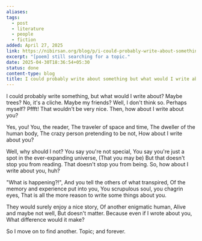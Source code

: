 ```yaml
---
aliases: 
tags:
  - post
  - literature
  - people
  - fiction
added: April 27, 2025
link: https://nibirsan.org/blog/p/i-could-probably-write-about-something-but-what-would-i-write-about
excerpt: "[poem] still searching for a topic."
date: 2025-04-30T18:36:54+05:30
status: done
content-type: blog
title: I could probably write about something but what would I write about?
---
```

I could probably write something,
but what would I write about?
Maybe trees? No, it's a cliche.
Maybe my friends? Well, I don't think so.
Perhaps myself? Pffft! That wouldn't be very nice. 
Then, how about I write about you?

Yes, you!
You, the reader,
The traveler of space and time, 
The dweller of the human body,
The crazy person pretending to be not,
How about I write about you?

Well, why should I not?
You say you're not special,
You say you're just a spot in the ever-expanding universe,
(That you may be)
But that doesn't stop you from reading.
That doesn't stop you from being.
So, how about I write about you, huh?

"What is happening?!", 
And you tell the others of what transpired,
Of the memory and experience put into you,
You scrupulous soul, you chagrin eyes,
That is all the more reason
to write some things about you.

They would surely enjoy a nice story,
Of another enigmatic human, 
Alive and maybe not well,
But doesn't matter.
Because even if I wrote about you, 
What difference would it make?

So I move on to find another.
Topic; and forever.